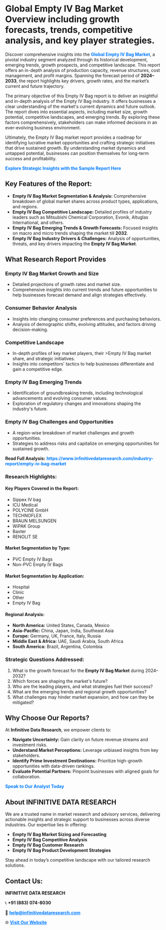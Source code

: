 <h1>Global Empty IV Bag Market Overview including growth forecasts, trends, competitive analysis, and key player strategies.</h1>
<p>
Discover comprehensive insights into the 
<a href="https://www.infinitivedataresearch.com/industry-report/empty-iv-bag-market" rel="dofollow" style="color: #007BFF; text-decoration: none;"><strong>Global Empty IV Bag Market</strong></a>, a pivotal industry segment analyzed through its historical development, emerging trends, growth prospects, and competitive landscape. This report offers an in-depth analysis of production capacity, revenue structures, cost management, and profit margins. Spanning the forecast period of <strong>2024–2033</strong>, the report highlights key drivers, growth rates, and the market’s current and future trajectory.
</p>
<p>
The primary objective of this Empty IV Bag report is to deliver an insightful and in-depth analysis of the Empty IV Bag industry. It offers businesses a clear understanding of the market's current dynamics and future outlook. The report dives into essential aspects, including market size, growth potential, competitive landscapes, and emerging trends. By exploring these factors comprehensively, stakeholders can make informed decisions in an ever-evolving business environment.
</p>
<p>
Ultimately, the Empty IV Bag market report provides a roadmap for identifying lucrative market opportunities and crafting strategic initiatives that drive sustained growth. By understanding market dynamics and untapped potential, businesses can position themselves for long-term success and profitability.
</p>
<p>
<a href="https://www.infinitivedataresearch.com/request-sample/reportId=107681" style="color: #007BFF; text-decoration: none;"><strong>Explore Strategic Insights with the Sample Report Here</strong></a>
</p>

<h2>Key Features of the Report:</h2>
<ul>
<li><strong>Empty IV Bag Market Segmentation & Analysis:</strong> Comprehensive breakdown of global market shares across product types, applications, and regions.</li>
<li><strong>Empty IV Bag Competitive Landscape:</strong> Detailed profiles of industry leaders such as Mitsubishi Chemical Corporation, Evonik, Altuglas International, and others.</li>
<li><strong>Empty IV Bag Emerging Trends & Growth Forecasts:</strong> Focused insights on macro and micro trends shaping the market till <strong>2032</strong>.</li>
<li><strong>Empty IV Bag Industry Drivers & Challenges:</strong> Analysis of opportunities, threats, and key drivers impacting the <strong>Empty IV Bag Market</strong>.</li>
</ul>

<h2>What Research Report Provides</h2>
<h3>Empty IV Bag Market Growth and Size</h3>
<ul>
<li>Detailed projections of growth rates and market size.</li>
<li>Comprehensive insights into current trends and future opportunities to help businesses forecast demand and align strategies effectively.</li>
</ul>

<h3>Consumer Behavior Analysis</h3>
<ul>
<li>Insights into changing consumer preferences and purchasing behaviors.</li>
<li>Analysis of demographic shifts, evolving attitudes, and factors driving decision-making.</li>
</ul>

<h3>Competitive Landscape</h3>
<ul>
<li>In-depth profiles of key market players, their >Empty IV Bag market share, and strategic initiatives.</li>
<li>Insights into competitors' tactics to help businesses differentiate and gain a competitive edge.</li>
</ul>

<h3>Empty IV Bag Emerging Trends</h3>
<ul>
<li>Identification of groundbreaking trends, including technological advancements and evolving consumer values.</li>
<li>Exploration of regulatory changes and innovations shaping the industry's future.</li>
</ul>

<h3>Empty IV Bag Challenges and Opportunities</h3>
<ul>
<li>A region-wise breakdown of market challenges and growth opportunities.</li>
<li>Strategies to address risks and capitalize on emerging opportunities for sustained growth.</li>
</ul>
<p><strong>Read Full Analysis:</strong> <a href="https://www.infinitivedataresearch.com/industry-report/empty-iv-bag-market" rel="dofollow" style="color: #007BFF; text-decoration: none;"><strong>https://www.infinitivedataresearch.com/industry-report/empty-iv-bag-market</strong></a></p>
<h3>Research Highlights:</h3>
<h4>Key Players Covered in the Report:</h4>
<ul><li>Sippex IV bag</li><li>ICU Medical</li><li>POLYCINE GmbH</li><li>TECHNOFLEX</li><li>BRAUN MELSUNGEN</li><li>WiPAK Group</li><li>Baxter</li><li>RENOLIT SE</li></ul>
<h4>Market Segmentation by Type:</h4>
<ul><li>PVC Empty IV Bags</li><li>Non-PVC Empty IV Bags</li></ul>
<h4>Market Segmentation by Application:</h4>
<ul><li>Hospital</li><li>Clinic</li><li>Other</li><li>Empty IV Bag</li></ul>

<h4>Regional Analysis:</h4>
<ul>
<li><strong>North America:</strong> United States, Canada, Mexico</li>
<li><strong>Asia-Pacific:</strong> China, Japan, India, Southeast Asia</li>
<li><strong>Europe:</strong> Germany, UK, France, Italy, Russia</li>
<li><strong>Middle East & Africa:</strong> UAE, Saudi Arabia, South Africa</li>
<li><strong>South America:</strong> Brazil, Argentina, Colombia</li>
</ul>

<h3>Strategic Questions Addressed:</h3>
<ol>
<li>What is the growth forecast for the <strong>Empty IV Bag Market</strong> during 2024–2032?</li>
<li>Which forces are shaping the market's future?</li>
<li>Who are the leading players, and what strategies fuel their success?</li>
<li>What are the emerging trends and regional growth opportunities?</li>
<li>What challenges may hinder market expansion, and how can they be mitigated?</li>
</ol>

<h2>Why Choose Our Reports?</h2>
<p>At <strong>Infinitive Data Research</strong>, we empower clients to:</p>
<ul>
<li><strong>Navigate Uncertainty:</strong> Gain clarity on future revenue streams and investment risks.</li>
<li><strong>Understand Market Perceptions:</strong> Leverage unbiased insights from key stakeholders.</li>
<li><strong>Identify Prime Investment Destinations:</strong> Prioritize high-growth opportunities with data-driven rankings.</li>
<li><strong>Evaluate Potential Partners:</strong> Pinpoint businesses with aligned goals for collaboration.</li>
</ul>
<p><a href="https://www.infinitivedataresearch.com/industry-report/empty-iv-bag-market" rel="dofollow" style="color: #007BFF; text-decoration: none;"><strong>Speak to Our Analyst Today</strong></a></p>

<h2>About INFINITIVE DATA RESEARCH</h2>
<p>We are a trusted name in market research and advisory services, delivering actionable insights and strategic support to businesses across diverse industries. Our expertise lies in offering:</p>
<ul>
<li><strong>Empty IV Bag Market Sizing and Forecasting</strong></li>
<li><strong>Empty IV Bag Competitive Analysis</strong></li>
<li><strong>Empty IV Bag Customer Research</strong></li>
<li><strong>Empty IV Bag Product Development Strategies</strong></li>
</ul>
<p>Stay ahead in today’s competitive landscape with our tailored research solutions.</p>

<h2>Contact Us:</h2>
<p><strong>INFINITIVE DATA RESEARCH</strong></p>
<p>📞 <strong>+91 (883) 074-8030</strong></p>
<p>📧 <strong><a href="mailto:help@infinitivedataresearch.com" style="color: #007BFF;">help@infinitivedataresearch.com</a></strong></p>
<p>🌐 <strong><a href="https://www.infinitivedataresearch.com" rel="dofollow" style="color: #007BFF;">Visit Our Website</a></strong></p>